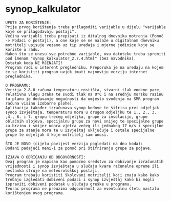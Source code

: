 # synop_kalkulator
    UPUTE ZA KORIŠTENJE:
    Prije prvog korištenja treba prilagoditi varijable u dijelu "varijable koje se prilagođavaju postaji".
    Većinu varijabli treba prepisati iz ditalnog dnevnika motrenja (Pomoć -> Podaci o postaji), a one koje se ne nalaze u digitalnom dnevniku motritelj upisuje vezano uz tip uređaja i mjerne jedinice koje se koriste u radu.
    Nakon što se unesu sve potrebne varijable, ovu datoteku treba spremiti pod imenom "synop_kalkulator_2.7.4.html" (bez navodnika).
    Ostatak koda NE MJENJATI!
    Program radi u interent pregledniku. Preporuka je na uređaju na kojem će se koristiti program uvjek imati najnoviju verziju internet preglednika.

    O PROGRAMU:
    Verzija 2.8.0 računa temperaturu rostišta, stvarni tlak vodene pare, relativnu vlagu zraka te svodi tlak na 0°C i na srednju morsku razinu (u planu je dodavanje mogućnosti da umjesto svođenja na SMR program računa visinu izobarne plohe).
    Aplikacija također izračunava synop kodove te šifrira prvi odjeljak synop izvještaja, temperaturu mora u drugom odjeljku te 1., 2., 3. ,4., 6. i 7. grupu trećeg odjeljka, grupe za insolaciju, grupe oblačnih slojeva, specijalnu grupu za novi snijeg te specijalne grupe za brzinu i smijer udara vjetra većeg ili jednakog 17 m/s i specijlne grupe za stanje mora te u izvještaj uključuje i ostale specijalne grupe te odjeljak 4 koje motritelj sam unosi.

    ŠTO JE NOVO (cijelu povijest verzija pogledati na dnu koda):
    Dodani padajući meni-i za pomoć pri štifriranju grupe za pojave.

    IZJAVA O ODRICANJU OD ODGOVORNOSTI:
    Ovaj program je napisan kao pomoćno sredstvo za dobivanje izračunatih vrijednosti i synop izvještaja u slučaju kvara računalne opreme ili nestanka struje na meteorološkoj postaji.
    Program trebaju koristiti školovani motritelji koji znaju kako kako trebaju izgledati dobiveni podaci i synop izvještaj kako bi mogli ispraviti dobiveni podatak u slučaju greške u programu.
    Tvorac programa ne preuzima odgovornost za eventualnu štetu nastalu korištenjem ovog programa.

